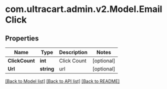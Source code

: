 
# com.ultracart.admin.v2.Model.EmailClick

## Properties

Name | Type | Description | Notes
------------ | ------------- | ------------- | -------------
**ClickCount** | **int** | Click Count | [optional] 
**Url** | **string** | url | [optional] 

[[Back to Model list]](../README.md#documentation-for-models)
[[Back to API list]](../README.md#documentation-for-api-endpoints)
[[Back to README]](../README.md)

